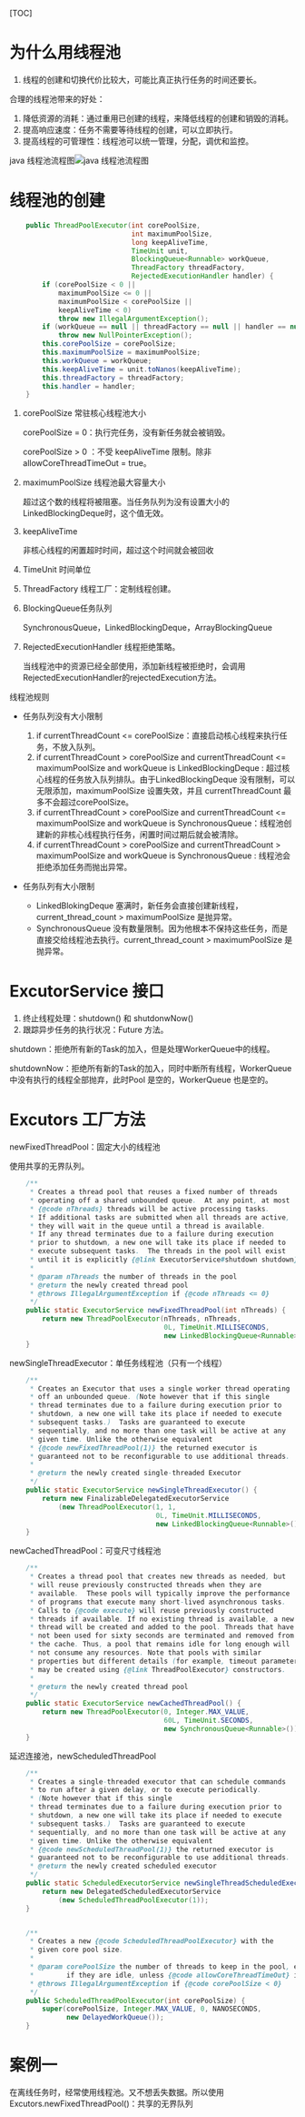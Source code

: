 [TOC]

# 为什么用线程池

1. 线程的创建和切换代价比较大，可能比真正执行任务的时间还要长。

合理的线程池带来的好处：

1. 降低资源的消耗：通过重用已创建的线程，来降低线程的创建和销毁的消耗。
2. 提高响应速度：任务不需要等待线程的创建，可以立即执行。
3. 提高线程的可管理性：线程池可以统一管理，分配，调优和监控。



java 线程池流程图![java 线程池流程图](java/images/QQ20190808-104417@2x.png)



# 线程池的创建

```java
    public ThreadPoolExecutor(int corePoolSize,
                              int maximumPoolSize,
                              long keepAliveTime,
                              TimeUnit unit,
                              BlockingQueue<Runnable> workQueue,
                              ThreadFactory threadFactory,
                              RejectedExecutionHandler handler) {
        if (corePoolSize < 0 ||
            maximumPoolSize <= 0 ||
            maximumPoolSize < corePoolSize ||
            keepAliveTime < 0)
            throw new IllegalArgumentException();
        if (workQueue == null || threadFactory == null || handler == null)
            throw new NullPointerException();
        this.corePoolSize = corePoolSize;
        this.maximumPoolSize = maximumPoolSize;
        this.workQueue = workQueue;
        this.keepAliveTime = unit.toNanos(keepAliveTime);
        this.threadFactory = threadFactory;
        this.handler = handler;
    }
```

1. corePoolSize 常驻核心线程池大小

   corePoolSize = 0：执行完任务，没有新任务就会被销毁。

   corePoolSize > 0 ：不受 keepAliveTime 限制。除非 allowCoreThreadTimeOut = true。

2. maximumPoolSize 线程池最大容量大小

   超过这个数的线程将被阻塞。当任务队列为没有设置大小的LinkedBlockingDeque时，这个值无效。

3. keepAliveTime 

   非核心线程的闲置超时时间，超过这个时间就会被回收

4. TimeUnit 时间单位

5. ThreadFactory 线程工厂：定制线程创建。

6. BlockingQueue任务队列

   SynchronousQueue，LinkedBlockingDeque，ArrayBlockingQueue

7. RejectedExecutionHandler 线程拒绝策略。

   当线程池中的资源已经全部使用，添加新线程被拒绝时，会调用RejectedExecutionHandler的rejectedExecution方法。



线程池规则

- 任务队列没有大小限制
  1. if currentThreadCount <= corePoolSize：直接启动核心线程来执行任务，不放入队列。
  2. if currentThreadCount > corePoolSize  and currentThreadCount <= maximumPoolSize and workQueue is LinkedBlockingDeque : 超过核心线程的任务放入队列排队。由于LinkedBlockingDeque 没有限制，可以无限添加，maximumPoolSize 设置失效，并且 currentThreadCount 最多不会超过corePoolSize。
  3. if currentThreadCount > corePoolSize  and currentThreadCount <= maximumPoolSize and workQueue is SynchronousQueue：线程池创建新的非核心线程执行任务，闲置时间过期后就会被清除。
  4. if currentThreadCount > corePoolSize  and currentThreadCount > maximumPoolSize and workQueue is SynchronousQueue : 线程池会拒绝添加任务而抛出异常。

- 任务队列有大小限制
  - LinkedBlokingDeque 塞满时，新任务会直接创建新线程，current_thread_count > maximumPoolSize 是抛异常。
  - SynchronousQueue 没有数量限制。因为他根本不保持这些任务，而是直接交给线程池去执行。current_thread_count > maximumPoolSize 是抛异常。

# ExcutorService 接口

1. 终止线程处理：shutdown() 和 shutdonwNow()
2. 跟踪异步任务的执行状况：Future 方法。



shutdown：拒绝所有新的Task的加入，但是处理WorkerQueue中的线程。

shutdownNow：拒绝所有新的Task的加入，同时中断所有线程，WorkerQueue 中没有执行的线程全部抛弃，此时Pool 是空的，WorkerQueue 也是空的。



# Excutors 工厂方法

newFixedThreadPool：固定大小的线程池

使用共享的无界队列。

```java
    /**
     * Creates a thread pool that reuses a fixed number of threads
     * operating off a shared unbounded queue.  At any point, at most
     * {@code nThreads} threads will be active processing tasks.
     * If additional tasks are submitted when all threads are active,
     * they will wait in the queue until a thread is available.
     * If any thread terminates due to a failure during execution
     * prior to shutdown, a new one will take its place if needed to
     * execute subsequent tasks.  The threads in the pool will exist
     * until it is explicitly {@link ExecutorService#shutdown shutdown}.
     *
     * @param nThreads the number of threads in the pool
     * @return the newly created thread pool
     * @throws IllegalArgumentException if {@code nThreads <= 0}
     */
    public static ExecutorService newFixedThreadPool(int nThreads) {
        return new ThreadPoolExecutor(nThreads, nThreads,
                                      0L, TimeUnit.MILLISECONDS,
                                      new LinkedBlockingQueue<Runnable>());
    }
```



newSingleThreadExecutor：单任务线程池（只有一个线程）

```java
    /**
     * Creates an Executor that uses a single worker thread operating
     * off an unbounded queue. (Note however that if this single
     * thread terminates due to a failure during execution prior to
     * shutdown, a new one will take its place if needed to execute
     * subsequent tasks.)  Tasks are guaranteed to execute
     * sequentially, and no more than one task will be active at any
     * given time. Unlike the otherwise equivalent
     * {@code newFixedThreadPool(1)} the returned executor is
     * guaranteed not to be reconfigurable to use additional threads.
     *
     * @return the newly created single-threaded Executor
     */
    public static ExecutorService newSingleThreadExecutor() {
        return new FinalizableDelegatedExecutorService
            (new ThreadPoolExecutor(1, 1,
                                    0L, TimeUnit.MILLISECONDS,
                                    new LinkedBlockingQueue<Runnable>()));
    }
```



newCachedThreadPool：可变尺寸线程池

```java
    /**
     * Creates a thread pool that creates new threads as needed, but
     * will reuse previously constructed threads when they are
     * available.  These pools will typically improve the performance
     * of programs that execute many short-lived asynchronous tasks.
     * Calls to {@code execute} will reuse previously constructed
     * threads if available. If no existing thread is available, a new
     * thread will be created and added to the pool. Threads that have
     * not been used for sixty seconds are terminated and removed from
     * the cache. Thus, a pool that remains idle for long enough will
     * not consume any resources. Note that pools with similar
     * properties but different details (for example, timeout parameters)
     * may be created using {@link ThreadPoolExecutor} constructors.
     *
     * @return the newly created thread pool
     */
    public static ExecutorService newCachedThreadPool() {
        return new ThreadPoolExecutor(0, Integer.MAX_VALUE,
                                      60L, TimeUnit.SECONDS,
                                      new SynchronousQueue<Runnable>());
    }
```



延迟连接池，newScheduledThreadPool

```java
    /**
     * Creates a single-threaded executor that can schedule commands
     * to run after a given delay, or to execute periodically.
     * (Note however that if this single
     * thread terminates due to a failure during execution prior to
     * shutdown, a new one will take its place if needed to execute
     * subsequent tasks.)  Tasks are guaranteed to execute
     * sequentially, and no more than one task will be active at any
     * given time. Unlike the otherwise equivalent
     * {@code newScheduledThreadPool(1)} the returned executor is
     * guaranteed not to be reconfigurable to use additional threads.
     * @return the newly created scheduled executor
     */
    public static ScheduledExecutorService newSingleThreadScheduledExecutor() {
        return new DelegatedScheduledExecutorService
            (new ScheduledThreadPoolExecutor(1));
    }


    /**
     * Creates a new {@code ScheduledThreadPoolExecutor} with the
     * given core pool size.
     *
     * @param corePoolSize the number of threads to keep in the pool, even
     *        if they are idle, unless {@code allowCoreThreadTimeOut} is set
     * @throws IllegalArgumentException if {@code corePoolSize < 0}
     */
    public ScheduledThreadPoolExecutor(int corePoolSize) {
        super(corePoolSize, Integer.MAX_VALUE, 0, NANOSECONDS,
              new DelayedWorkQueue());
    }
```

# 案例一

在离线任务时，经常使用线程池。又不想丢失数据。所以使用Excutors.newFixedThreadPool()：共享的无界队列